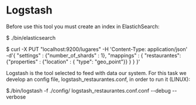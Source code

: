 # Logstash
Before use this tool you must create an index in ElastichSearch:

$ ./bin/elasticsearch

$ curl -X PUT "localhost:9200/lugares" -H 'Content-Type: application/json' -d'{
	"settings" : {"number_of_shards" : 1},
	"mappings" : {
		"restaurantes": 
			{"properties" : 
				{"location" : { "type": "geo_point"}}
			}
		}
	}'

Logstash is the tool selected to feed with data our system. For this task we develop an config file, logstash_restaurantes.conf, in order to run it (LINUX):

$./bin/logstash -f ./config/ logstash_restaurantes.conf.conf --debug --verbose 
